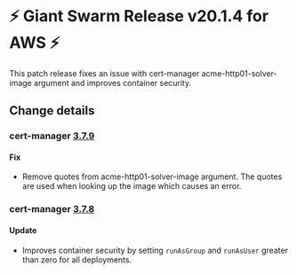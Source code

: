 # :zap: Giant Swarm Release v20.1.4 for AWS :zap:

This patch release fixes an issue with cert-manager acme-http01-solver-image argument and improves container security.

## Change details

### cert-manager [3.7.9](https://github.com/giantswarm/cert-manager-app/releases/tag/v3.7.9)

#### Fix
- Remove quotes from acme-http01-solver-image argument. The quotes are used when looking up the image which causes an error.

### cert-manager [3.7.8](https://github.com/giantswarm/cert-manager-app/releases/tag/v3.7.8)

#### Update
- Improves container security by setting `runAsGroup` and `runAsUser` greater than zero for all deployments.
